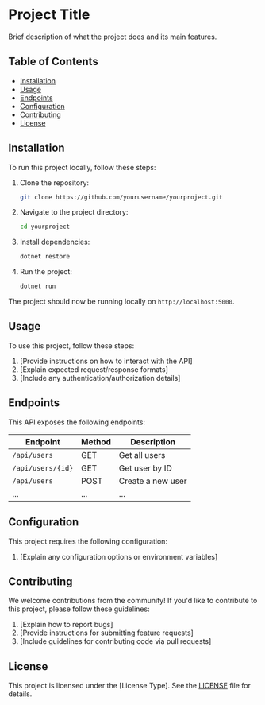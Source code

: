 # Project Title

Brief description of what the project does and its main features.

## Table of Contents

- [Installation](#installation)
- [Usage](#usage)
- [Endpoints](#endpoints)
- [Configuration](#configuration)
- [Contributing](#contributing)
- [License](#license)

## Installation

To run this project locally, follow these steps:

1. Clone the repository:

    ```bash
    git clone https://github.com/yourusername/yourproject.git
    ```

2. Navigate to the project directory:

    ```bash
    cd yourproject
    ```

3. Install dependencies:

    ```bash
    dotnet restore
    ```

4. Run the project:

    ```bash
    dotnet run
    ```

The project should now be running locally on `http://localhost:5000`.

## Usage

To use this project, follow these steps:

1. [Provide instructions on how to interact with the API]
2. [Explain expected request/response formats]
3. [Include any authentication/authorization details]

## Endpoints

This API exposes the following endpoints:

| Endpoint       | Method | Description             |
| -------------- | ------ | ----------------------- |
| `/api/users`   | GET    | Get all users           |
| `/api/users/{id}` | GET  | Get user by ID        |
| `/api/users`   | POST   | Create a new user       |
| ...            | ...    | ...                     |

## Configuration

This project requires the following configuration:

1. [Explain any configuration options or environment variables]

## Contributing

We welcome contributions from the community! If you'd like to contribute to this project, please follow these guidelines:

1. [Explain how to report bugs]
2. [Provide instructions for submitting feature requests]
3. [Include guidelines for contributing code via pull requests]

## License

This project is licensed under the [License Type]. See the [LICENSE](LICENSE) file for details.
